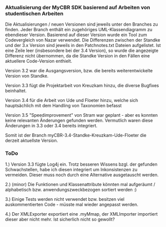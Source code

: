 ### Aktualisierung der MyCBR SDK basierend auf Arbeiten von studentischen Arbeiten 

Die Aktualisierungen / neuen Versionen sind jeweils unter den Branches zu finden. Jeder Branch enthält ein zugehöriges UML-Klassendiagramm zu ebendieser Version. 
Basierend auf dieser Version wurde ein Tool zum Codevergleich von Nazar verwendet. Die Differenzen zwischen der Standke und der 3.x Version sind jeweils in den Patchnotes.txt Dateien aufgelistet. Ist eine Zeile leer (insbesondere bei der 3.4 Version), so wurde die angezeigte Differenz nicht übernommen, da die Standke Version in den Fällen eine aktuellere Code-Version enthielt. 

Version 3.2 war die Ausgangsversion, bzw. die bereits weiterentwickelte Version von Standke. 

Version 3.3 fügt die Projektarbeit von Kreuzkam hinzu, die diverse Bugfixes beinhaltet.

Version 3.4 für die Arbeit von Ude und Floeter hinzu, welche sich hauptsächlich mit dem Handling von Taxonomien befasst

Version 3.5 "Speedimprovement" von Stram war geplant - aber es konnten keine relevanten Änderungen gefunden werden. Vermutlich waren diese Änderungen in 3.3 oder 3.4 bereits integriert. 


Somit ist der Branch myCBR-3.4-Standke-Kreuzkam-Ude-Floeter die derzeit aktuellste Version. 

### ToDo

1.) Version 3.3 fügte Log4j ein. Trotz besseren Wissens bzgl. der gefunden Schwachstellen, habe ich diesen integriert um Inkonsistenzen zu vermeiden. Dieser muss noch durch eine Alternative ausgetauscht werden. 

2.) (minor) Die Funktionen und Klassenattribute könnten mal aufgeräumt / alphabetisch bzw. anwendungszweckbezogen sortiert werden :)

3.) Einige Tests werden nicht verwendet bzw. besitzen viel auskommentierten Code - müsste mal wieder angepasst werden.

4.) Der XMLExporter exportiert eine .myMmap, der XMLImporter importiert dieser aber nicht mehr. Ist sicherlich nicht so gewollt?
